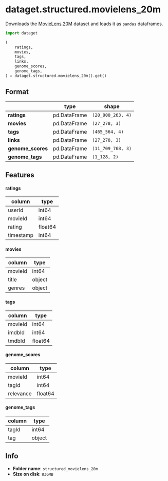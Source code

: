 # dataget.structured.movielens_20m
Downloads the [MovieLens 20M](https://grouplens.org/datasets/movielens/20m/) dataset and loads it as `pandas` dataframes.

```python
import dataget

(
    ratings,
    movies,
    tags,
    links,
    genome_scores,
    genome_tags,
) = dataget.structured.movielens_20m().get()
```

## Format
|                   | type         | shape             |
| ----------------- | ------------ | ----------------- |
| **ratings**       | pd.DataFrame | `(20_000_263, 4)` |
| **movies**        | pd.DataFrame | `(27_278, 3)`     |
| **tags**          | pd.DataFrame | `(465_564, 4)`    |
| **links**         | pd.DataFrame | `(27_278, 3)`     |
| **genome_scores** | pd.DataFrame | `(11_709_768, 3)` |
| **genome_tags**   | pd.DataFrame | `(1_128, 2)`      |

## Features
#### ratings
| column    | type    |
| --------- | ------- |
| userId    | int64   |
| movieId   | int64   |
| rating    | float64 |
| timestamp | int64   |

#### movies
| column  | type   |
| ------- | ------ |
| movieId | int64  |
| title   | object |
| genres  | object |

#### tags
| column  | type    |
| ------- | ------- |
| movieId | int64   |
| imdbId  | int64   |
| tmdbId  | float64 |

#### genome_scores
| column    | type    |
| --------- | ------- |
| movieId   | int64   |
| tagId     | int64   |
| relevance | float64 |

#### genome_tags
| column | type   |
| ------ | ------ |
| tagId  | int64  |
| tag    | object |

## Info
* **Folder name**: `structured_movielens_20m`
* **Size on disk**: `836MB`